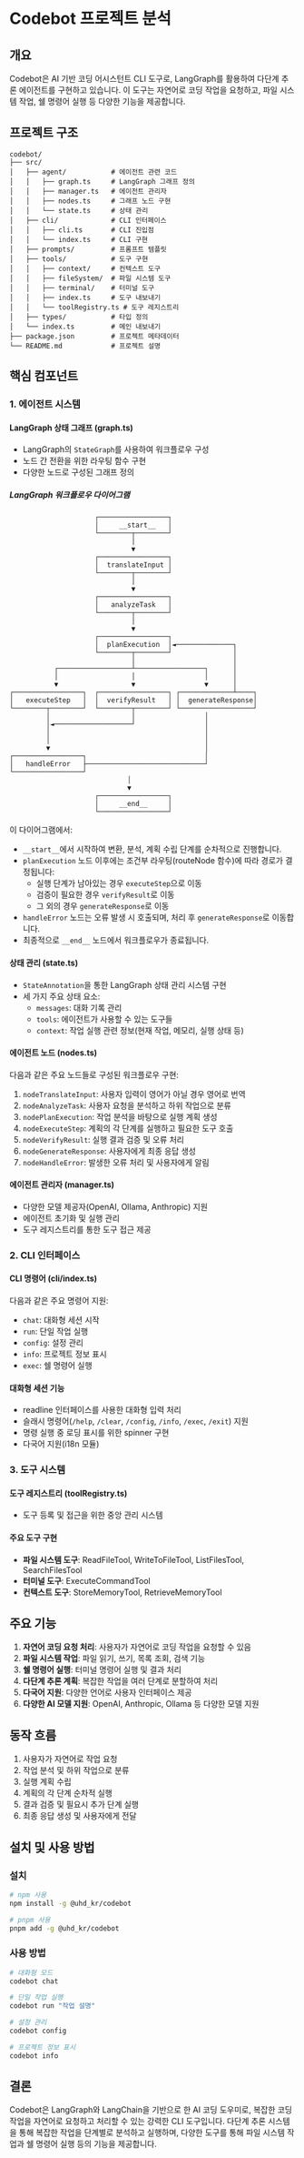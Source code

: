 # Codebot 프로젝트 분석

## 개요
Codebot은 AI 기반 코딩 어시스턴트 CLI 도구로, LangGraph를 활용하여 다단계 추론 에이전트를 구현하고 있습니다. 이 도구는 자연어로 코딩 작업을 요청하고, 파일 시스템 작업, 쉘 명령어 실행 등 다양한 기능을 제공합니다.

## 프로젝트 구조

```
codebot/
├── src/
│   ├── agent/           # 에이전트 관련 코드
│   │   ├── graph.ts     # LangGraph 그래프 정의
│   │   ├── manager.ts   # 에이전트 관리자
│   │   ├── nodes.ts     # 그래프 노드 구현
│   │   └── state.ts     # 상태 관리
│   ├── cli/             # CLI 인터페이스
│   │   ├── cli.ts       # CLI 진입점
│   │   └── index.ts     # CLI 구현
│   ├── prompts/         # 프롬프트 템플릿
│   ├── tools/           # 도구 구현
│   │   ├── context/     # 컨텍스트 도구
│   │   ├── fileSystem/  # 파일 시스템 도구
│   │   ├── terminal/    # 터미널 도구
│   │   ├── index.ts     # 도구 내보내기
│   │   └── toolRegistry.ts # 도구 레지스트리
│   ├── types/           # 타입 정의
│   └── index.ts         # 메인 내보내기
├── package.json         # 프로젝트 메타데이터
└── README.md            # 프로젝트 설명
```

## 핵심 컴포넌트

### 1. 에이전트 시스템

#### LangGraph 상태 그래프 (graph.ts)
- LangGraph의 `StateGraph`를 사용하여 워크플로우 구성
- 노드 간 전환을 위한 라우팅 함수 구현
- 다양한 노드로 구성된 그래프 정의

##### LangGraph 워크플로우 다이어그램

```
                     ┌─────────────────┐
                     │     __start__   │
                     └────────┬────────┘
                              │
                              ▼
                     ┌─────────────────┐
                     │  translateInput │
                     └────────┬────────┘
                              │
                              ▼
                     ┌─────────────────┐
                     │   analyzeTask   │
                     └────────┬────────┘
                              │
                              ▼
                     ┌─────────────────┐
                     │  planExecution  │◄──────────────┐
                     └────────┬────────┘               │
                              │                        │
           ┌──────────────────┴─────────────────┐      │
           │                  │                 │      │
           ▼                  ▼                 ▼      │
┌─────────────────┐  ┌─────────────────┐ ┌─────────────┴────┐
│   executeStep   │  │  verifyResult   │ │  generateResponse│
└────────┬────────┘  └────────┬────────┘ └──────────────────┘
         │                    │                 │
         │◄───────────────────┘                 │
         │                                      │
         │                                      │
         ▼                                      │
┌─────────────────┐                             │
│   handleError   ├─────────────────────────────┘
└─────────────────┘
                             │
                             ▼
                     ┌─────────────────┐
                     │     __end__     │
                     └─────────────────┘
```

이 다이어그램에서:
- `__start__`에서 시작하여 변환, 분석, 계획 수립 단계를 순차적으로 진행합니다.
- `planExecution` 노드 이후에는 조건부 라우팅(routeNode 함수)에 따라 경로가 결정됩니다:
  - 실행 단계가 남아있는 경우 `executeStep`으로 이동
  - 검증이 필요한 경우 `verifyResult`로 이동
  - 그 외의 경우 `generateResponse`로 이동
- `handleError` 노드는 오류 발생 시 호출되며, 처리 후 `generateResponse`로 이동합니다.
- 최종적으로 `__end__` 노드에서 워크플로우가 종료됩니다.

#### 상태 관리 (state.ts)
- `StateAnnotation`을 통한 LangGraph 상태 관리 시스템 구현
- 세 가지 주요 상태 요소:
  - `messages`: 대화 기록 관리
  - `tools`: 에이전트가 사용할 수 있는 도구들
  - `context`: 작업 실행 관련 정보(현재 작업, 메모리, 실행 상태 등)

#### 에이전트 노드 (nodes.ts)
다음과 같은 주요 노드들로 구성된 워크플로우 구현:
1. `nodeTranslateInput`: 사용자 입력이 영어가 아닐 경우 영어로 번역
2. `nodeAnalyzeTask`: 사용자 요청을 분석하고 하위 작업으로 분류
3. `nodePlanExecution`: 작업 분석을 바탕으로 실행 계획 생성
4. `nodeExecuteStep`: 계획의 각 단계를 실행하고 필요한 도구 호출
5. `nodeVerifyResult`: 실행 결과 검증 및 오류 처리
6. `nodeGenerateResponse`: 사용자에게 최종 응답 생성
7. `nodeHandleError`: 발생한 오류 처리 및 사용자에게 알림

#### 에이전트 관리자 (manager.ts)
- 다양한 모델 제공자(OpenAI, Ollama, Anthropic) 지원
- 에이전트 초기화 및 실행 관리
- 도구 레지스트리를 통한 도구 접근 제공

### 2. CLI 인터페이스

#### CLI 명령어 (cli/index.ts)
다음과 같은 주요 명령어 지원:
- `chat`: 대화형 세션 시작
- `run`: 단일 작업 실행
- `config`: 설정 관리
- `info`: 프로젝트 정보 표시
- `exec`: 쉘 명령어 실행

#### 대화형 세션 기능
- readline 인터페이스를 사용한 대화형 입력 처리
- 슬래시 명령어(`/help`, `/clear`, `/config`, `/info`, `/exec`, `/exit`) 지원
- 명령 실행 중 로딩 표시를 위한 spinner 구현
- 다국어 지원(i18n 모듈)

### 3. 도구 시스템

#### 도구 레지스트리 (toolRegistry.ts)
- 도구 등록 및 접근을 위한 중앙 관리 시스템

#### 주요 도구 구현
- **파일 시스템 도구**: ReadFileTool, WriteToFileTool, ListFilesTool, SearchFilesTool
- **터미널 도구**: ExecuteCommandTool
- **컨텍스트 도구**: StoreMemoryTool, RetrieveMemoryTool

## 주요 기능

1. **자연어 코딩 요청 처리**: 사용자가 자연어로 코딩 작업을 요청할 수 있음
2. **파일 시스템 작업**: 파일 읽기, 쓰기, 목록 조회, 검색 기능
3. **쉘 명령어 실행**: 터미널 명령어 실행 및 결과 처리
4. **다단계 추론 계획**: 복잡한 작업을 여러 단계로 분할하여 처리
5. **다국어 지원**: 다양한 언어로 사용자 인터페이스 제공
6. **다양한 AI 모델 지원**: OpenAI, Anthropic, Ollama 등 다양한 모델 지원

## 동작 흐름

1. 사용자가 자연어로 작업 요청
2. 작업 분석 및 하위 작업으로 분류
3. 실행 계획 수립
4. 계획의 각 단계 순차적 실행
5. 결과 검증 및 필요시 추가 단계 실행
6. 최종 응답 생성 및 사용자에게 전달

## 설치 및 사용 방법

### 설치
```bash
# npm 사용
npm install -g @uhd_kr/codebot

# pnpm 사용
pnpm add -g @uhd_kr/codebot
```

### 사용 방법
```bash
# 대화형 모드
codebot chat

# 단일 작업 실행
codebot run "작업 설명"

# 설정 관리
codebot config

# 프로젝트 정보 표시
codebot info
```

## 결론

Codebot은 LangGraph와 LangChain을 기반으로 한 AI 코딩 도우미로, 복잡한 코딩 작업을 자연어로 요청하고 처리할 수 있는 강력한 CLI 도구입니다. 다단계 추론 시스템을 통해 복잡한 작업을 단계별로 분석하고 실행하며, 다양한 도구를 통해 파일 시스템 작업과 쉘 명령어 실행 등의 기능을 제공합니다.